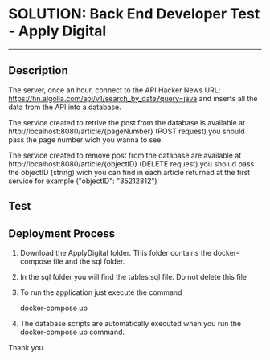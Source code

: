 # SOLUTION: Back End Developer Test - Apply Digital
***

## Description
The server, once an hour, connect to the API Hacker News URL: https://hn.algolia.com/api/v1/search_by_date?query=java and inserts all the data from the API into a database.

The service created to retrive the post from the database is available at http://localhost:8080/article/{pageNumber} (POST request)
you should pass the page number wich you wanna to see.

The service created to remove post from the database are available at http://localhost:8080/article/{objectID} (DELETE request)
you sholud pass the objectID (string) wich you can find in each article returned at the first service for example ("objectID": "35212812")


## Test

## Deployment Process
1. Download the ApplyDigital folder. This folder contains the docker-compose file and the sql folder.
2. In the sql folder you will find the tables.sql file. Do not delete this file
3. To run the application just execute the command 
		
	docker-compose up

4. The database scripts are automatically executed when you run the docker-compose up command.

Thank you.
